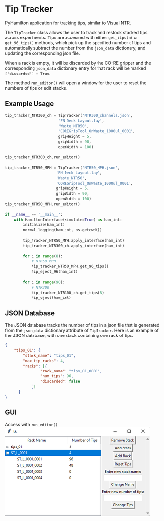 # Tip Tracker

PyHamilton application for tracking tips, similar to Visual NTR.

The `TipTracker` class allows the user to track and restock stacked tips across experiments.
Tips are accessed with either `get_tips(n)` or `get_96_tips()` methods, which pick up the
specified number of tips and automatically subtract the number from the `json_data` dictionary,
and updating the corresponding json file.

When a rack is empty, it will be discarded by the CO-RE gripper and the corresponding `json_data`
dictionary entry for that rack will be marked `['discarded'] = True`.

The method `run_editor()` will open a window for the user to reset the numbers of tips or edit stacks.

## Example Usage

```python
tip_tracker_NTR300_ch = TipTracker('NTR300_channels.json',
                        'FN Deck Layout.lay',
                        'Waste_NTR50',
                        'COREGripTool_OnWaste_1000ul_0001',
                        gripHeight = 5,
                        gripWidth = 90,
                        openWidth = 100)

tip_tracker_NTR300_ch.run_editor()

tip_tracker_NTR50_MPH = TipTracker('NTR50_MPH.json',
                       'FN Deck Layout.lay',
                       'Waste_NTR50',
                       'COREGripTool_OnWaste_1000ul_0001',
                       gripHeight = 5,
                       gripWidth = 90,
                       openWidth = 100)
tip_tracker_NTR50_MPH.run_editor()

if __name__ == '__main__':
    with HamiltonInterface(simulate=True) as ham_int:
        initialize(ham_int)
        normal_logging(ham_int, os.getcwd())

        tip_tracker_NTR50_MPH.apply_interface(ham_int)
        tip_tracker_NTR300_ch.apply_interface(ham_int)

        for i in range(8):
            # NTR50 MPH
            tip_tracker_NTR50_MPH.get_96_tips()
            tip_eject_96(ham_int)
            
        for i in range(90):
            # NTR300
            tip_tracker_NTR300_ch.get_tips(8)
            tip_eject(ham_int)

```

## JSON Database

The JSON database tracks the number of tips in a json file that is generated from the `json_data` dictionary attribute of `TipTracker`. Here is an example of the JSON database, with one stack containing one rack of tips.

```json
{
    "tips_01": {
        "stack_name": "tips_01",
        "max_tip_racks": 4,
        "racks": [{
                "rack_name": "tips_01_0001",
                "num_tips": 96,
                "discarded": false
            }]
      }
}
```


## GUI
Access with `run_editor()` <br>
![](https://github.com/stefangolas/tip_tracker/blob/main/images/tkinter.png)
